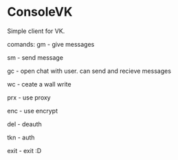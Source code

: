 # ConsoleVK

Simple client for VK.

comands:
gm - give messages

sm - send message

gc - open chat with user. can send and recieve messages

wc - ceate a wall write

prx - use proxy

enc - use encrypt

del - deauth

tkn - auth

exit - exit :D

